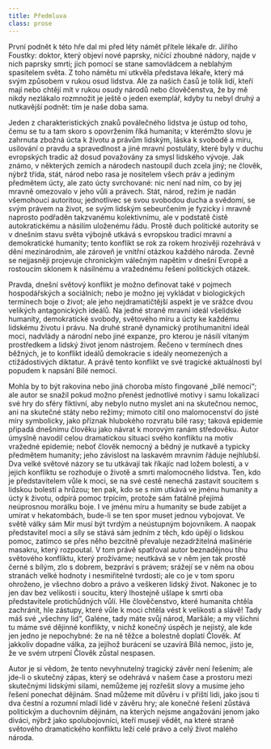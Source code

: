 ```yaml
---
title: Předmluva
class: prose
---
```


První podnět k této hře dal mi před léty námět přítele lékaře dr. Jiřího Foustky: doktor, který objeví nové paprsky, ničící zhoubné nádory, najde v nich paprsky smrti; jich pomocí se stane samovládcem a neblahým spasitelem světa.
Z toho námětu mi utkvěla představa lékaře, který má svým způsobem v rukou osud lidstva.
Ale za našich časů je tolik lidí, kteří mají nebo chtějí mít v rukou osudy národů nebo člověčenstva, že by mě nikdy nezlákalo rozmnožit je ještě o jeden exemplář, kdyby tu nebyl druhý a nutkavější podnět: tím je naše doba sama.

Jeden z charakteristických znaků poválečného lidstva je ústup od toho, čemu se tu a tam skoro s opovržením říká humanita; v kterémžto slovu je zahrnuta zbožná úcta k životu a právům lidským, láska k svobodě a míru, usilování o pravdu a spravedlnost a jiné mravní postuláty, které byly v duchu evropských tradic až dosud považovány za smysl lidského vývoje.
Jak známo, v některých zemích a národech nastoupil duch zcela jiný; ne člověk, nýbrž třída, stát, národ nebo rasa je nositelem všech práv a jediným předmětem úcty, ale zato úcty svrchované: nic není nad ním, co by jej mravně omezovalo v jeho vůli a právech.
Stát, národ, režim je nadán všemohoucí autoritou; jednotlivec se svou svobodou ducha a svědomí, se svým právem na život, se svým lidským sebeurčením je fyzicky i mravně naprosto podřaděn takzvanému kolektivnímu, ale v podstatě čistě autokratickému a násilím uloženému řádu.
Prostě duch politické autority se v dnešním stavu světa výbojně utkává s evropskou tradicí mravní a demokratické humanity; tento konflikt se rok za rokem hrozivěji rozehrává v dění mezinárodním, ale zároveň je vnitřní otázkou každého národa.
Zevně se nejjasněji projevuje chronickým válečným napětím v dnešní Evropě a rostoucím sklonem k násilnému a vražednému řešení politických otázek.

Pravda, dnešní světový konflikt je možno definovat také v pojmech hospodářských a sociálních; nebo je možno jej vykládat v biologických termínech boje o život; ale jeho nejdramatičtější aspekt je ve srážce dvou velikých antagonických ideálů.
Na jedné straně mravní ideál všelidské humanity, demokratické svobody, světového míru a úcty ke každému lidskému životu i právu.
Na druhé straně dynamický protihumanitní ideál moci, nadvlády a národní nebo jiné expanze, pro kterou je násilí vítaným prostředkem a lidský život jenom nástrojem.
Řečeno v termínech dnes běžných, je to konflikt ideálů demokracie s ideály neomezených a ctižádostivých diktatur.
A právě tento konflikt ve své tragické aktuálnosti byl popudem k napsání Bílé nemoci.

Mohla by to být rakovina nebo jiná choroba místo fingované „bílé nemoci“; ale autor se snažil pokud možno přenést jednotlivé motivy i samu lokalizaci své hry do sféry fiktivní, aby nebylo nutno myslet ani na skutečnou nemoc, ani na skutečné státy nebo režimy; mimoto cítil ono malomocenství do jisté míry symbolicky, jako příznak hlubokého rozvratu bílé rasy; taková epidemie připadá dnešnímu člověku jako návrat k morovým ranám středověku.
Autor úmyslně navodil celou dramatickou situaci svého konfliktu na motiv vražedné epidemie; neboť člověk nemocný a bědný je nutkavě a typicky předmětem humanity; jeho závislost na laskavém mravním řáduje nejhlubší.
Dva velké světové názory se tu utkávají tak říkajíc nad ložem bolesti, a v jejich konfliktu se rozhoduje o životě a smrti malomocného lidstva.
Ten, kdo je představitelem vůle k moci, se na své cestě nenechá zastavit soucitem s lidskou bolestí a hrůzou; ten pak, kdo se s ním utkává ve jménu humanity a úcty k životu, odpírá pomoc trpícím, protože sám fatálně přejímá neúprosnou morálku boje.
I ve jménu míru a humanity se bude zabíjet a umírat v hekatombách, bude-li se ten spor muset jednou vybojovat.
Ve světě války sám Mír musí být tvrdým a neústupným bojovníkem.
A naopak představitel moci a síly se stává sám jedním z těch, kdo úpějí o lidskou pomoc, zatímco se přes něho bezcitně převaluje nezadržitelná mašinérie masakru, který rozpoutal.
V tom právě spatřoval autor beznadějnou tíhu světového konfliktu, který prožíváme; neutkává se v něm jen tak prostě černé s bílým, zlo s dobrem, bezpráví s právem; srážejí se v něm na obou stranách velké hodnoty i nesmiřitelné tvrdosti; ale co je v tom sporu ohroženo, je všechno dobro a právo a veškeren lidský život.
Nakonec je to jen dav bez velikosti i soucitu, který lhostejně ušlape k smrti oba představitele protichůdných vůlí.
Hle člověčenstvo, které humanita chtěla zachránit, hle zástupy, které vůle k moci chtěla vést k velikosti a slávě! Tady máš své „všechny lid“, Galéne, tady máte svůj národ, Maršále; a my všichni tu máme své dějinné konflikty, v nichž konečný úspěch je nejistý, ale kde jen jedno je nepochybné: že na ně těžce a bolestně doplatí Člověk.
Ať jakkoliv dopadne válka, za jejíhož burácení se uzavírá Bílá nemoc, jisto je, že ve svém utrpení Člověk zůstal nespasen.

Autor je si vědom, že tento nevyhnutelný tragický závěr není řešením; ale jde-li o skutečný zápas, který se odehrává v našem čase a prostoru mezi skutečnými lidskými silami, nemůžeme jej rozřešit slovy a musíme jeho řešení ponechat dějinám.
Snad můžeme mít důvěru i v příští lidi, jako jsou ti dva čestní a rozumní mladí lidé v závěru hry; ale konečné řešení zůstává politickým a duchovním dějinám, na kterých nejsme angažováni jenom jako diváci, nýbrž jako spolubojovníci, kteří musejí vědět, na které straně světového dramatického konfliktu leží celé právo a celý život malého národa.
